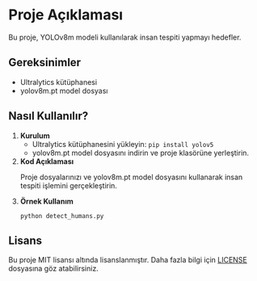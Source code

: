 <h1>Proje Açıklaması</h1>

<p>
    Bu proje, YOLOv8m modeli kullanılarak insan tespiti yapmayı hedefler.
</p>

<h2>Gereksinimler</h2>
<ul>
    <li>Ultralytics kütüphanesi</li>
    <li>yolov8m.pt model dosyası</li>
</ul>

<h2>Nasıl Kullanılır?</h2>
<ol>
<li><strong>Kurulum</strong>
    <ul>
        <li>Ultralytics kütüphanesini yükleyin: <code>pip install yolov5</code></li>
        <li>yolov8m.pt model dosyasını indirin ve proje klasörüne yerleştirin.</li>
    </ul>
</li>

<li><strong>Kod Açıklaması</strong>
    <p>Proje dosyalarınızı ve yolov8m.pt model dosyasını kullanarak insan tespiti işlemini gerçekleştirin.</p>
</li>

<li><strong>Örnek Kullanım</strong>
    <pre><code>python detect_humans.py</code></pre>
</li>
</ol>

<h2>Lisans</h2>
<p>Bu proje MIT lisansı altında lisanslanmıştır. Daha fazla bilgi için <a href="./LICENSE">LICENSE</a> dosyasına göz atabilirsiniz.</p>
